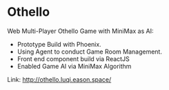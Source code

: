 # Othello

Web Multi-Player Othello Game with MiniMax as AI:

  * Prototype Build with Phoenix.
  * Using Agent to conduct Game Room Management.
  * Front end component build via ReactJS
  * Enabled Game AI via MiniMax Algorithm

Link: http://othello.luqi.eason.space/
